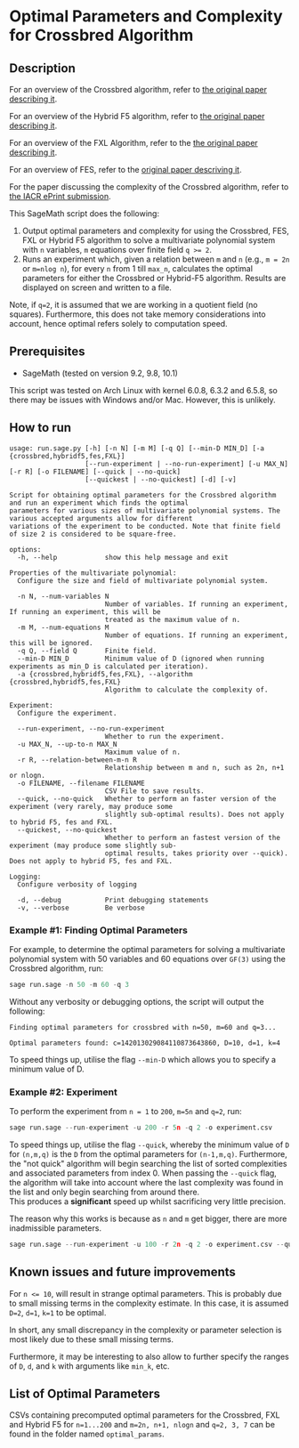 # Optimal Parameters and Complexity for Crossbred Algorithm
## Description
For an overview of the Crossbred algorithm, refer to [the original paper describing it](https://hal.archives-ouvertes.fr/hal-01981516/file/2017-372.pdf).

For an overview of the Hybrid F5 algorithm, refer to [the original paper describing it](https://www.degruyter.com/document/doi/10.1515/JMC.2009.009/html).

For an overview of the FXL Algorithm, refer to the [the original paper describing it](https://arxiv.org/pdf/1112.6263v1.pdf).

For an overview of FES, refer to the [original paper descriving it](https://eprint.iacr.org/2010/313.pdf).

For the paper discussing the complexity of the Crossbred algorithm, refer to [the IACR ePrint submission](https://eprint.iacr.org/2023/1664.pdf).


This SageMath script does the following:

1. Output optimal parameters and complexity for using the Crossbred, FES, FXL or Hybrid F5 algorithm to solve a multivariate polynomial system with `n` variables, `m` equations over finite field `q >= 2`.
2. Runs an experiment which, given a relation between `m` and `n` (e.g., `m = 2n` or `m=nlog n`), for every `n` from 1 till `max_n`, calculates the optimal parameters for either the Crossbred or Hybrid-F5 algorithm. Results are displayed on screen and written to a file.

Note, if `q=2`, it is assumed that we are working in a quotient field (no squares).
Furthermore, this does not take memory considerations into account, hence optimal refers solely to computation speed.

## Prerequisites

- SageMath (tested on version 9.2, 9.8, 10.1)

This script was tested on Arch Linux with kernel 6.0.8, 6.3.2 and 6.5.8, so there may be issues with Windows and/or Mac.
However, this is unlikely.

## How to run

```
usage: run.sage.py [-h] [-n N] [-m M] [-q Q] [--min-D MIN_D] [-a {crossbred,hybridf5,fes,FXL}]
                   [--run-experiment | --no-run-experiment] [-u MAX_N] [-r R] [-o FILENAME] [--quick | --no-quick]
                   [--quickest | --no-quickest] [-d] [-v]

Script for obtaining optimal parameters for the Crossbred algorithm and run an experiment which finds the optimal
parameters for various sizes of multivariate polynomial systems. The various accepted arguments allow for different
variations of the experiment to be conducted. Note that finite field of size 2 is considered to be square-free.

options:
  -h, --help            show this help message and exit

Properties of the multivariate polynomial:
  Configure the size and field of multivariate polynomial system.

  -n N, --num-variables N
                        Number of variables. If running an experiment, If running an experiment, this will be
                        treated as the maximum value of n.
  -m M, --num-equations M
                        Number of equations. If running an experiment, this will be ignored.
  -q Q, --field Q       Finite field.
  --min-D MIN_D         Minimum value of D (ignored when running experiments as min_D is calculated per iteration).
  -a {crossbred,hybridf5,fes,FXL}, --algorithm {crossbred,hybridf5,fes,FXL}
                        Algorithm to calculate the complexity of.

Experiment:
  Configure the experiment.

  --run-experiment, --no-run-experiment
                        Whether to run the experiment.
  -u MAX_N, --up-to-n MAX_N
                        Maximum value of n.
  -r R, --relation-between-m-n R
                        Relationship between m and n, such as 2n, n+1 or nlogn.
  -o FILENAME, --filename FILENAME
                        CSV File to save results.
  --quick, --no-quick   Whether to perform an faster version of the experiment (very rarely, may produce some
                        slightly sub-optimal results). Does not apply to hybrid F5, fes and FXL.
  --quickest, --no-quickest
                        Whether to perform an fastest version of the experiment (may produce some slightly sub-
                        optimal results, takes priority over --quick). Does not apply to hybrid F5, fes and FXL.

Logging:
  Configure verbosity of logging

  -d, --debug           Print debugging statements
  -v, --verbose         Be verbose
```

### Example #1: Finding Optimal Parameters
For example, to determine the optimal parameters for solving a multivariate polynomial system with 50 variables and 60 equations over `GF(3)` using the Crossbred algorithm, run:

```python
sage run.sage -n 50 -m 60 -q 3
```

Without any verbosity or debugging options, the script will output the following:

```
Finding optimal parameters for crossbred with n=50, m=60 and q=3...

Optimal parameters found: c=142013029084110873643860, D=10, d=1, k=4
```

To speed things up, utilise the flag `--min-D` which allows you to specify a minimum value of D. 

### Example #2: Experiment

To perform the experiment from `n = 1` to `200`, `m=5n` and `q=2`, run:

```python
sage run.sage --run-experiment -u 200 -r 5n -q 2 -o experiment.csv
```

To speed things up, utilise the flag `--quick`, whereby the minimum value of `D` for `(n,m,q)` is the `D` from the optimal parameters for `(n-1,m,q)`.
Furthermore, the "not quick" algorithm will begin searching the list of sorted complexities and associated parameters from index 0. When passing the `--quick` flag,
the algorithm will take into account where the last complexity was found in the list and only begin searching from around there.  
This produces a **significant** speed up whilst sacrificing very little precision.

The reason why this works is because as `n` and `m` get bigger, there are more inadmissible parameters.

```python
sage run.sage --run-experiment -u 100 -r 2n -q 2 -o experiment.csv --quick
```

## Known issues and future improvements

For `n <= 10`, will result in strange optimal parameters. This is probably due to small missing terms in the complexity estimate. In this case, it is assumed `D=2`, `d=1`, `k=1` to be optimal.

In short, any small discrepancy in the complexity or parameter selection is most likely due to these small missing terms.

Furthermore, it may be interesting to also allow to further specify the ranges of `D`, `d`, and `k` with arguments like `min_k`, etc.

## List of Optimal Parameters

CSVs containing precomputed optimal parameters for the Crossbred, FXL and Hybrid F5 for `n=1...200` and `m=2n, n+1, nlogn` and `q=2, 3, 7` can be found in the folder named `optimal_params`.